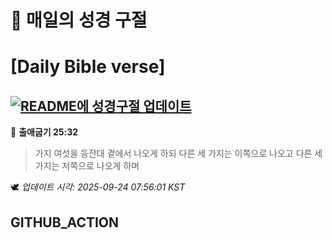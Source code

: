 # 🙏 매일의 성경 구절
# [Daily Bible verse]
## [![README에 성경구절 업데이트](https://github.com/DONGSUKA/first_test/actions/workflows/update-readme-bible.yml/badge.svg)](https://github.com/DONGSUKA/first_test/actions/workflows/update-readme-bible.yml)
<!-- START_BIBLE_VERSE -->
📖 **출애굽기 25:32**
> 가지 여섯을 등잔대 곁에서 나오게 하되 다른 세 가지는 이쪽으로 나오고 다른 세 가지는 저쪽으로 나오게 하며

🕊️ _업데이트 시각: 2025-09-24 07:56:01 KST_
  <!-- END_BIBLE_VERSE -->
## GITHUB_ACTION
